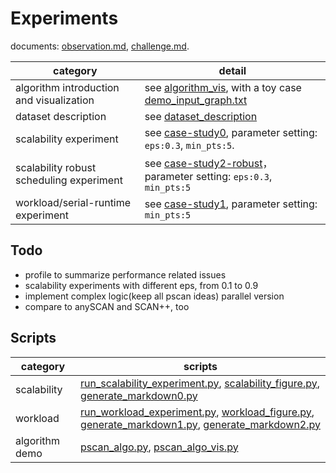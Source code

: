 # Experiments

documents: [observation.md](documents/observation.md), [challenge.md](documents/challenge.md).

category | detail
--- | ---
algorithm introduction and visualization | see [algorithm_vis](algorithm_vis), with a toy case [demo_input_graph.txt](algorithm_vis/demo_input_graph.txt)
dataset description | see [dataset_description](dataset_description/ReadMe.md)
scalability experiment | see [case-study0](case_studies/figures-case-study0), parameter setting: `eps:0.3`, `min_pts:5`.
scalability robust scheduling experiment | see [case-study2-robust](case_studies/figures-case-study2-robust)， parameter setting: `eps:0.3`, `min_pts:5`
workload/serial-runtime experiment | see [case-study1](case_studies/figures-case-study1), parameter setting: `min_pts:5`

## Todo

* profile to summarize performance related issues
* scalability experiments with different eps, from 0.1 to 0.9
* implement complex logic(keep all pscan ideas) parallel version
* compare to anySCAN and SCAN++, too 

## Scripts

category | scripts
--- | ---
scalability | [run_scalability_experiment.py](run_scalability_experiment.py), [scalability_figure.py](scalability_figure.py), [generate_markdown0.py](playground/generate_markdown0.py)
workload | [run_workload_experiment.py](run_workload_experiment.py), [workload_figure.py](workload_figure.py), [generate_markdown1.py](playground/generate_markdown1.py), [generate_markdown2.py](playground/generate_markdown2.py)
algorithm demo | [pscan_algo.py](algorithm_vis/pscan_algo.py), [pscan_algo_vis.py](algorithm_vis/pscan_algo_vis.py)